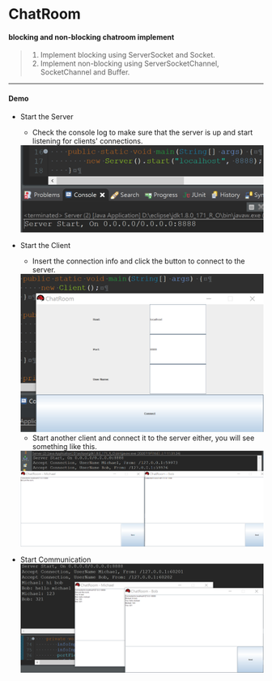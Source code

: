 # ChatRoom
#### blocking and non-blocking chatroom implement

> 1. Implement blocking using ServerSocket and Socket.
> 2. Implement non-blocking using ServerSocketChannel, SocketChannel and Buffer.

----------------------------------------------------------------------------------

#### Demo
* Start the Server
  - Check the console log to make sure that the server is up and start listening for clients' connections. <br/>
  <img src="https://github.com/michael-ouyang-projects/ChatRoom/blob/master/pictures/server.png" width="600">

* Start the Client <br/>
  - Insert the connection info and click the button to connect to the server. <br/>
  <img src="https://github.com/michael-ouyang-projects/ChatRoom/blob/master/pictures/client.png" width="600">
  
  - Start another client and connect it to the server either, you will see something like this.
  <img src="https://github.com/michael-ouyang-projects/ChatRoom/blob/master/pictures/connectionLog.png" width="600">
  
* Start Communication
  <img src="https://github.com/michael-ouyang-projects/ChatRoom/blob/master/pictures/communication.png" width="600">
